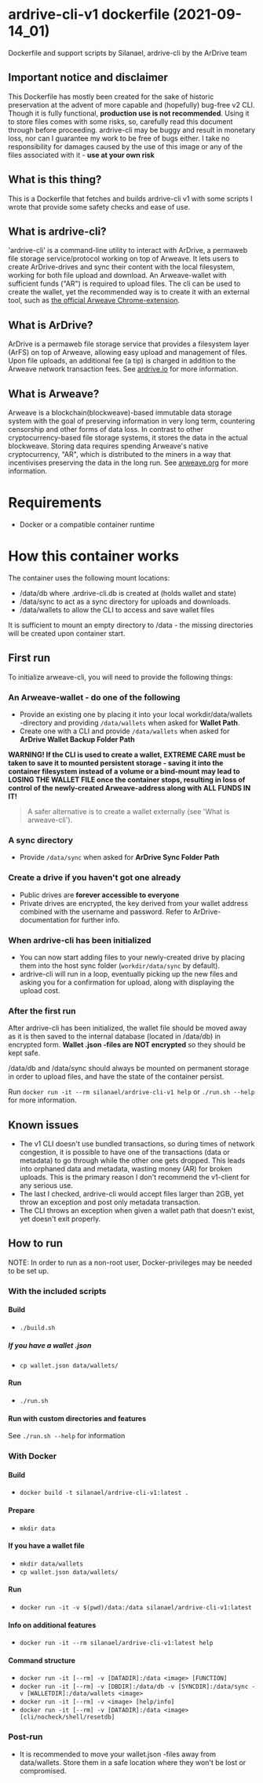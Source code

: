 # ardrive-cli-v1 dockerfile (2021-09-14_01)
Dockerfile and support scripts by Silanael, ardrive-cli by the ArDrive team


## Important notice and disclaimer
This Dockerfile has mostly been created for the sake of historic preservation at the advent of more capable and (hopefully) bug-free v2 CLI.
Though it is fully functional, **production use is not recommended**. Using it to store files comes with some risks, so, carefully read this document through before proceeding. ardrive-cli may be buggy and result in monetary loss, nor can I guarantee my work to be free of bugs either. I take no responsibility for damages caused by the use of this image or any of the files associated with it - **use at your own risk**


## What is this thing?
This is a Dockerfile that fetches and builds ardrive-cli v1 with some scripts I wrote that provide some safety checks and ease of use.


## What is ardrive-cli?
'ardrive-cli' is a command-line utility to interact with ArDrive, a permaweb file storage service/protocol working on top of Arweave. It lets users to create ArDrive-drives and sync their content with the local filesystem, working for both file upload and download. An Arweave-wallet with sufficient funds ("AR") is required to upload files. The cli can be used to create the wallet, yet the recommended way is to create it with an external tool, such as [the official Arweave Chrome-extension](https://chrome.google.com/webstore/detail/arweave/iplppiggblloelhoglpmkmbinggcaaoc). 


## What is ArDrive?
ArDrive is a permaweb file storage service that provides a filesystem layer (ArFS) on top of Arweave, allowing easy upload and management of files.
Upon file uploads, an additional fee (a tip) is charged in addition to the Arweave network transaction fees. 
See [ardrive.io](https://www.ardrive.io) for more information.


## What is Arweave?
Arweave is a blockchain(blockweave)-based immutable data storage system with the goal of preserving information in very long term, countering censorship and other forms of data loss. In contrast to other cryptocurrency-based file storage systems, it stores the data in the actual blockweave. Storing data requires spending Arweave's native cryptocurrency, "AR", which is distributed to the miners in a way that incentivises preserving the data in the long run.
See [arweave.org](https://www.arweave.org) for more information.


# Requirements
- Docker or a compatible container runtime


# How this container works
The container uses the following mount locations:
- /data/db        where .ardrive-cli.db is created at (holds wallet and state)
- /data/sync      to act as a sync directory for uploads and downloads.
- /data/wallets   to allow the CLI to access and save wallet files

It is sufficient to mount an empty directory to /data - the missing directories will be created upon container start.

## First run
To initialize arweave-cli, you will need to provide the following things:
### An Arweave-wallet - do one of the following
- Provide an existing one by placing it into your local workdir/data/wallets -directory and providing `/data/wallets` when asked for **Wallet Path**.
- Create one with a CLI and provide `/data/wallets` when asked for **ArDrive Wallet Backup Folder Path** 

**WARNING! If the CLI is used to create a wallet, EXTREME CARE must be taken to save it to mounted persistent storage - saving it into the container filesystem instead of a volume or a bind-mount may lead to LOSING THE WALLET FILE once the container stops, resulting in loss of control of the newly-created Arweave-address along with ALL FUNDS IN IT!**
> A safer alternative is to create a wallet externally (see 'What is arweave-cli').

### A sync directory
- Provide `/data/sync` when asked for **ArDrive Sync Folder Path**

### Create a drive if you haven't got one already
- Public drives are **forever accessible to everyone**
- Private drives are encrypted, the key derived from your wallet address combined with the username and password. Refer to ArDrive-documentation for further info.

### When ardrive-cli has been initialized
- You can now start adding files to your newly-created drive by placing them into the host sync folder (`workdir/data/sync` by default).
- ardrive-cli will run in a loop, eventually picking up the new files and asking you for a confirmation for upload, along with displaying the upload cost.

### After the first run
After ardrive-cli has been initialized, the wallet file should be moved away as it is then saved to the internal database (located in /data/db) in encrypted form. **Wallet .json -files are NOT encrypted** so they should be kept safe.

/data/db and /data/sync should always be mounted on permanent storage in order to upload files, and have the state of the container persist.

Run `docker run -it --rm silanael/ardrive-cli-v1 help` or `./run.sh --help` for more information.


## Known issues
- The v1 CLI doesn't use bundled transactions, so during times of network congestion, it is possible to have one of the transactions (data or metadata) to go through while the other one gets dropped. This leads into orphaned data and metadata, wasting money (AR) for broken uploads. This is the primary reason I don't recommend the v1-client for any serious use.
- The last I checked, ardrive-cli would accept files larger than 2GB, yet throw an exception and post only metadata transaction.
- The CLI throws an exception when given a wallet path that doesn't exist, yet doesn't exit properly.

## How to run
NOTE: In order to run as a non-root user, Docker-privileges may be needed to be set up.

### With the included scripts

#### Build
- `./build.sh`
##### If you have a wallet .json
- `cp wallet.json data/wallets/`
#### Run
- `./run.sh`
#### Run with custom directories and features
See `./run.sh --help` for information

### With Docker

#### Build
- `docker build -t silanael/ardrive-cli-v1:latest .`
#### Prepare
- `mkdir data`
#### If you have a wallet file
- `mkdir data/wallets`
- `cp wallet.json data/wallets/`
#### Run
- `docker run -it -v $(pwd)/data:/data silanael/ardrive-cli-v1:latest`
#### Info on additional features
- `docker run -it --rm silanael/ardrive-cli-v1:latest help`
#### Command structure
- `docker run -it [--rm] -v [DATADIR]:/data <image> [FUNCTION]`
- `docker run -it [--rm] -v [DBDIR]:/data/db -v [SYNCDIR]:/data/sync -v [WALLETDIR]:/data/wallets <image>`
- `docker run -it [--rm] -v <image> [help/info]`
- `docker run -it [--rm] -v [DATADIR]:/data <image> [cli/nocheck/shell/resetdb]`

### Post-run
- It is recommended to move your wallet.json -files away from data/wallets. Store them in a safe location where they won't be lost or compromised.
